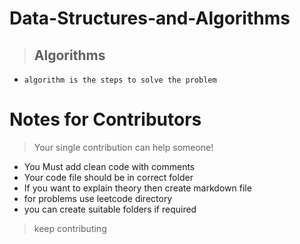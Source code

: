 # Data-Structures-and-Algorithms

> ## Algorithms

- `algorithm is the steps to solve the problem`
  
# Notes for Contributors
> Your single contribution can help someone!

- You Must add clean code with comments
- Your code file should be in correct folder
- If you want to explain theory then create markdown file
- for problems use leetcode directory
- you can create suitable folders if required

> keep contributing 
